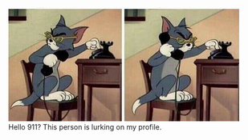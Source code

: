 <img src="https://raw.githubusercontent.com/Rohan69420/BoredRo/master/tom.jpg"> <img>
<br>
Hello 911? This person is lurking on my profile.
